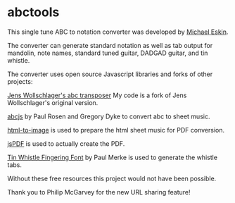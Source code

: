# abctools
<p>This single tune ABC to notation converter was developed by <a href="http://michaeleskin.com" target="_blank">Michael Eskin</a>.</p>
<p>The converter can generate standard notation as well as tab output for mandolin, note names, standard tuned guitar, DADGAD guitar, and tin whistle.</p>
<p></p>
<p>The converter uses open source Javascript libraries and forks of other projects:</p>
<p><a href="http://www.franziskaludwig.de/abctransposer/" target="_blank">Jens Wollschlager's abc transposer</a> My code is a fork of Jens Wollschlager's original version.</p> 
<p><a href="https://www.abcjs.net/">abcjs</a> by Paul Rosen and Gregory Dyke to convert abc to sheet music.</p>
<p><a href="https://www.npmjs.com/package/html-to-image">html-to-image</a> is used to prepare the html sheet music for PDF conversion.</p>
<p><a href="https://github.com/parallax/jsPDF">jsPDF</a> is used to actually create the PDF.</p>
<p><a href="https://github.com/OMerkel/tin_whistle/tree/master/res/font">Tin Whistle Fingering Font</a> by Paul Merke is used to generate the whistle tabs.</p> 
<p>Without these free resources this project would not have been possible.</p>
<p> Thank you to Philip McGarvey for the new URL sharing feature!</p>
